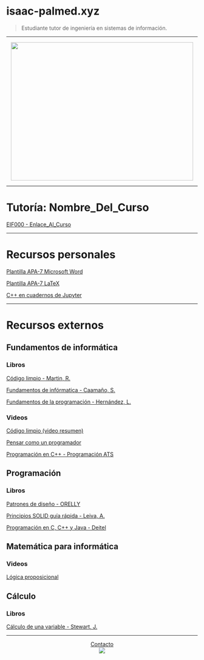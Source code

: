 # isaac-palmed.xyz

> Estudiante tutor de ingeniería en sistemas de información.

***
<!---
# ¡Bienvenido a este sitio!
-->

<center><img src="https://media.giphy.com/media/Vj3hfUSFu13HXTrI0o/giphy.gif" width="480" height="364" /></center> 

***

# Tutoría: Nombre_Del_Curso

[EIF000 - Enlace_Al_Curso](eif202/portadaeif202.md)

<!---
***

## Enlaces cerrados

[EIF202 - Soporte técnico](eif202/portadaeif202.md)

[EIF203 - Estructuras discretas](eif203/portadaeif203.md)

-->

***

# Recursos personales

[Plantilla APA-7 Microsoft Word](recursos/plantillaword.md)

[Plantilla APA-7 LaTeX](recursos/plantillalatex.md)

[C++ en cuadernos de Jupyter](recursos/jupytercpp.md)

***

# Recursos externos

## Fundamentos de informática

### Libros

[Código limpio - Martin, R.](https://mega.nz/file/0WY3nZJS#vv9glsRkuro8cGdi3L0WzmHxo6N95VgVgUHWovLnvNA)

[Fundamentos de infórmatica - Caamaño, S.](https://mega.nz/file/ob5hkABL#Pbvys9_sT0CiGrgp9iHAuQGPkEqsN0vXmaXV9BETy9w)

[Fundamentos de la programación - Hernández, L.](https://mega.nz/file/BWZUFY6L#mu0NyPyy8rpucgoUczZZPf_bwzeSB4rFrUEsMr4NxWo)

### Videos

[Código limpio (video resumen)](https://www.youtube.com/watch?v=f5mgLVstU1I&list=PL0kIvpOlieSPI2p6VAy8EdCY6dZNgyi8V)

[Pensar como un programador](https://www.youtube.com/watch?v=azcrPFhaY9k)

[Programación en C++ - Programación ATS](https://www.youtube.com/watch?v=dJzLmjSJc2c&list=PLWtYZ2ejMVJlUu1rEHLC0i_oibctkl0Vh)

## Programación

### Libros

[Patrones de diseño - ORELLY](https://mega.nz/file/9PYkyL5K#XhP8pdatfT6WVqo-wUT0kE1xOL2G0cVwY_gtWOI5WbM)

[Principios SOLID guía rápida - Leiva, A.](https://mega.nz/file/RLJWhb5R#-VHFwFU-WHDIUW_O4H5ltRFh-NEhgZSsWa4myHYKVgw)

[Programación en C, C++ y Java - Deitel](https://mega.nz/file/4eAXQYLT#q4etp8wd5edpw8FLnCOnvf6j6MPPISOfDuaD603t1J0)

## Matemática para informática

### Videos

[Lógica proposicional](https://youtube.com/playlist?list=PLJeMuvKPxpu3r_tF0O5IUVreuU8Wfvor8)

## Cálculo

### Libros

[Cálculo de una variable - Stewart, J.](https://mega.nz/file/8eoTnAIB#g96LBjcq9qGctuzgzZrsDs4jnQC3GvVBYky9aYlTGX8)

***

<center>  <a href="https://isaac-palmed.xyz/contacto.html">Contacto</a> </center>

<!---
<center><sub><sup>Esta página web fue creada con fines académicos, y de acceso personal. De ninguna manera representa o vincula oficialmente a alguna institución.</sup></sub></center>

<center><sub><sup>Su dominio es financiado, y es propiedad del autor, por lo que los contenidos publicados se distribuyen bajo las licencias que este determine, y se respetan los derechos de los autores originales.</sup></sub></center>

<center><sub><sup>En caso contrario de ser especificado, el contenido publicado no necesariamente tiene validez académica, y el autor no se hace responsable en ningún caso del uso que se le dé.</sup></sub></center>

<center><sub><sup>Al usar, copiar o distribuir este proyecto o sus contenidos, usted acepta los términos anteriormente expuestos.</sup></sub></center>
-->

<center> <img src="https://img.shields.io/badge/License-CC\_BY--SA\_4.0-lightgrey.svg"> </center> 